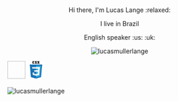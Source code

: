 <h1 align="center"></h1>
<p align="center">Hi there, I'm Lucas Lange  :relaxed: </p> 
<p align="center"> I live in  Brazil  </p>
<p align="center"> English speaker  :us: :uk: </p> 

   <p align="center"><img src="https://komarev.com/ghpvc/?username=lucasmullerlange " alt="lucasmullerlange"/></p><a href="https://www.w3schools.com/css/"target="_blank"><img align="left src="https://raw.githubusercontent.com/devicons/devicon/master/icons/html5/html5-original-wordmark.svg"alt="css3" width="40" height="40"></a> <a href="https://www.w3schools.com/css/" target="_blank">  </a>
<img src="https://raw.githubusercontent.com/devicons/devicon/master/icons/css3/css3-original-wordmark.svg"alt="css3" width="40" height="40"/>  </p
<a href="" target="blank"><img align="center" src="https://cdn.jsdelivr.net/npm/simple-icons@3.0.1/icons/linkedin.svg" alt="lucasmullerlange" height="40" width="40" color="blue"/></a>
 
</p>

 
